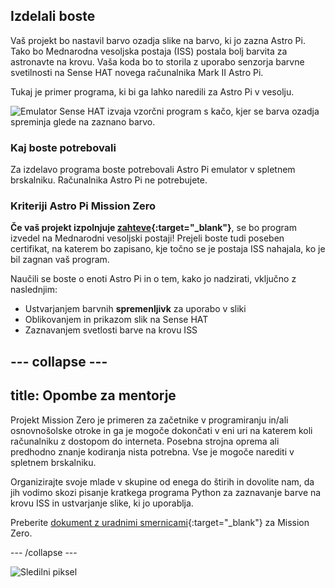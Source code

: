 ## Izdelali boste

Vaš projekt bo nastavil barvo ozadja slike na barvo, ki jo zazna Astro Pi. Tako bo Mednarodna vesoljska postaja (ISS) postala bolj barvita za astronavte na krovu. Vaša koda bo to storila z uporabo senzorja barvne svetilnosti na Sense HAT novega računalnika Mark II Astro Pi.

Tukaj je primer programa, ki bi ga lahko naredili za Astro Pi v vesolju.

![Emulator Sense HAT izvaja vzorčni program s kačo, kjer se barva ozadja spreminja glede na zaznano barvo.](images/finished.gif)

### Kaj boste potrebovali

Za izdelavo programa boste potrebovali Astro Pi emulator v spletnem brskalniku. Računalnika Astro Pi ne potrebujete.

### Kriteriji Astro Pi Mission Zero

**Če vaš projekt izpolnjuje [zahteve](https://astro-pi.org/sl/mission-zero/eligibility){:target="_blank"}**, se bo program izvedel na Mednarodni vesoljski postaji! Prejeli boste tudi poseben certifikat, na katerem bo zapisano, kje točno se je postaja ISS nahajala, ko je bil zagnan vaš program.

Naučili se boste o enoti Astro Pi in o tem, kako jo nadzirati, vključno z naslednjim:
+ Ustvarjanjem barvnih **spremenljivk** za uporabo v sliki
+ Oblikovanjem in prikazom slik na Sense HAT
+ Zaznavanjem svetlosti barve na krovu ISS

--- collapse ---
---
title: Opombe za mentorje
---

Projekt Mission Zero je primeren za začetnike v programiranju in/ali osnovnošolske otroke in ga je mogoče dokončati v eni uri na katerem koli računalniku z dostopom do interneta. Posebna strojna oprema ali predhodno znanje kodiranja nista potrebna. Vse je mogoče narediti v spletnem brskalniku.

Organizirajte svoje mlade v skupine od enega do štirih in dovolite nam, da jih vodimo skozi pisanje kratkega programa Python za zaznavanje barve na krovu ISS in ustvarjanje slike, ki jo uporablja.

Preberite [dokument z uradnimi smernicami](https://astro-pi.org/sl/mission-zero/guidelines){:target="_blank"} za Mission Zero.

--- /collapse ---

![Sledilni piksel](https://code.org/api/hour/begin_raspberrypi_astropi.png)

